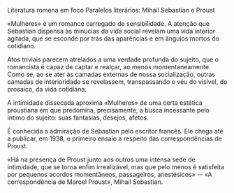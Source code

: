 Literatura romena em foco
Paralelos literários: Mihail Sebastian e Proust

«Mulheres» é um romance carregado de sensibilidade. A atenção que Sebastian dispensa às minúcias da vida social revelam uma vida interior agitada, que se esconde por trás das aparências e em ângulos mortos do cotidiano.

Atos triviais parecem atrelados a uma verdade profunda do sujeito, que o romancista é capaz de captar e realçar, ao menos momentaneamente. Como se, ao se ater às camadas externas de nossa socialização, outras camadas de interioridade se revelassem, transpassando o véu do visível, do prosaico, da vida cotidiana.

A intimidade dissecada aproxima «Mulheres» de uma certa estética proustiana em que predomina, precisamente, a busca incessante pelo íntimo do sujeito: suas fantasias, desejos, afetos. 

É conhecida a admiração de Sebastian pelo escritor francês. Ele chega até a publicar, em 1938, o primeiro ensaio a respeito das correspondências de Proust.

«Há na presença de Proust junto aos outros uma intensa sede de intimidade, que se torna enfim irrealizável, mas que pelo menos é satisfeita por pequenos acordos momentâneos, passageiros, anestésicos» -- «A correspondência de Marcel Proust», Mihail Sebastian.
